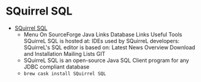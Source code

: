 # SQuirrel SQL
- [SQuirrel SQL](http://www.squirrelsql.org/)
  -  Menu On SourceForge Java Links Database Links Useful Tools SQuirreL SQL is hosted at: IDEs used by SQuirreL developers: SQuirreL's SQL editor is based on:  Latest News Overview Download and Installation Mailing Lists GIT
  - SQuirreL SQL is an open-source Java SQL Client program for any JDBC compliant database
  - `brew cask install SQuirrel SQL`
